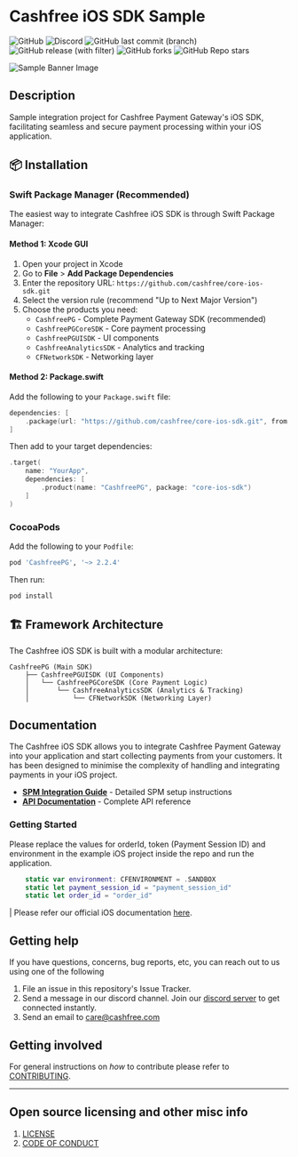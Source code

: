 # Cashfree iOS SDK Sample

![GitHub](https://img.shields.io/github/license/cashfree/core-ios-sdk) ![Discord](https://img.shields.io/discord/931125665669972018?label=discord) ![GitHub last commit (branch)](https://img.shields.io/github/last-commit/cashfree/core-ios-sdk/master) ![GitHub release (with filter)](https://img.shields.io/github/v/release/cashfree/core-ios-sdk?label=latest) ![GitHub forks](https://img.shields.io/github/forks/cashfree/core-ios-sdk) ![GitHub Repo stars](https://img.shields.io/github/stars/cashfree/core-ios-sdk)


![Sample Banner Image](https://maven.cashfree.com/images/github-header-image-ios.png)

## **Description** 

Sample integration project for Cashfree Payment Gateway's iOS SDK, facilitating seamless and secure payment processing within your iOS application.



## 📦 Installation

### Swift Package Manager (Recommended)

The easiest way to integrate Cashfree iOS SDK is through Swift Package Manager:

#### **Method 1: Xcode GUI**
1. Open your project in Xcode
2. Go to **File** > **Add Package Dependencies**
3. Enter the repository URL: `https://github.com/cashfree/core-ios-sdk.git`
4. Select the version rule (recommend "Up to Next Major Version")
5. Choose the products you need:
   - `CashfreePG` - Complete Payment Gateway SDK (recommended)
   - `CashfreePGCoreSDK` - Core payment processing
   - `CashfreePGUISDK` - UI components
   - `CashfreeAnalyticsSDK` - Analytics and tracking
   - `CFNetworkSDK` - Networking layer

#### **Method 2: Package.swift**
Add the following to your `Package.swift` file:

```swift
dependencies: [
    .package(url: "https://github.com/cashfree/core-ios-sdk.git", from: "2.2.4")
]
```

Then add to your target dependencies:

```swift
.target(
    name: "YourApp",
    dependencies: [
        .product(name: "CashfreePG", package: "core-ios-sdk")
    ]
)
```

### CocoaPods

Add the following to your `Podfile`:

```ruby
pod 'CashfreePG', '~> 2.2.4'
```

Then run:
```bash
pod install
```

## 🏗️ Framework Architecture

The Cashfree iOS SDK is built with a modular architecture:

```
CashfreePG (Main SDK)
    ├── CashfreePGUISDK (UI Components)
    │   └── CashfreePGCoreSDK (Core Payment Logic)
    │       └── CashfreeAnalyticsSDK (Analytics & Tracking)
    │           └── CFNetworkSDK (Networking Layer)
```

## Documentation

The Cashfree iOS SDK allows you to integrate Cashfree Payment Gateway into your application and start collecting payments from your customers. It has been designed to minimise the complexity of handling and integrating payments in your iOS project.

- **[SPM Integration Guide](SPM_INTEGRATION_GUIDE.md)** - Detailed SPM setup instructions
- **[API Documentation](https://docs.cashfree.com/docs/ios)** - Complete API reference  

### Getting Started

Please replace the values for orderId, token (Payment Session ID) and environment in the example iOS project inside the repo and run the application.

```swift
    static var environment: CFENVIRONMENT = .SANDBOX
    static let payment_session_id = "payment_session_id"
    static let order_id = "order_id"

```


| Please refer our official iOS documentation [here](https://docs.cashfree.com/docs/ios-native).


## Getting help

If you have questions, concerns, bug reports, etc, you can reach out to us using one of the following 

1. File an issue in this repository's Issue Tracker.
2. Send a message in our discord channel. Join our [discord server](https://discord.gg/znT6X45qDS) to get connected instantly.
3. Send an email to care@cashfree.com

## Getting involved

For general instructions on _how_ to contribute please refer to [CONTRIBUTING](CONTRIBUTING.md).


----

## Open source licensing and other misc info
1. [LICENSE](https://github.com/cashfree/core-ios-sdk/blob/master/LICENSE.md)
2. [CODE OF CONDUCT](https://github.com/cashfree/core-ios-sdk/blob/master/CODE_OF_CONDUCT.md)

